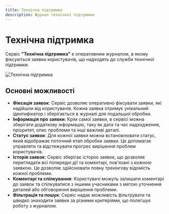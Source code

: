 ```yaml
---
title: Технічна підтримка
description: Журнал технічної підтримки
---
```


# Технічна підтримка

Сервіс **"Технічна підтримка"** є оперативним журналом, в якому фіксуються заявки користувачів, що надходять до служби технічної підтримки.

![Технічна підтримка](/img/guide/technical-support-requests.webp)

## Основні можливості

- **Фіксація заявок**: Сервіс дозволяє оперативно фіксувати заявки, які надійшли від користувачів. Кожна заявка отримує унікальний ідентифікатор і зберігається в журналі для подальшої обробки.
- **Інформація про заявки**: Крім самої заявки, в сервісі можна зберігати додаткову інформацію, таку як дата та час надходження, пріоритет, опис проблеми та інші важливі деталі.
- **Статус заявок**: Для кожної заявки можна встановлювати статус, який відображає поточний етап обробки заявки. Це допомагає управляти та відстежувати прогрес вирішення проблем користувачів.
- **Історія заявок**: Сервіс зберігає історію заявок, що дозволяє переглядати всі попередні дії та коментарі, пов'язані з кожною заявкою. Це дозволяє здійснювати повну трекінгову відомість кожної проблеми.
- **Коментарі та спілкування**: Користувачі можуть залишати коментарі до заявок та спілкуватися з іншими учасниками з метою уточнення деталей або обговорення вирішення проблеми.
- **Фільтрація та пошук**: Сервіс надає можливість фільтрувати та швидко знаходити заявки за різними критеріями, що полегшує роботу з журналом.
